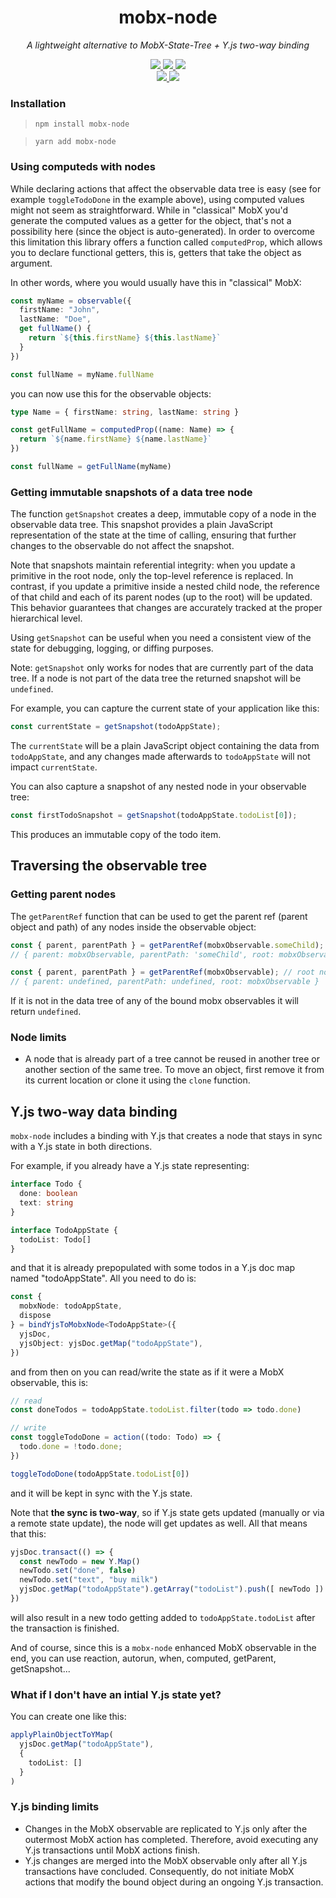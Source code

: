 <p align="center">
  <h1 align="center">mobx-node</h1>
</p>
<p align="center">
  <i>A lightweight alternative to MobX-State-Tree + Y.js two-way binding</i>
</p>

<p align="center">
  <a aria-label="NPM version" href="https://www.npmjs.com/package/mobx-node">
    <img src="https://img.shields.io/npm/v/mobx-node.svg?style=for-the-badge&logo=npm&labelColor=333" />
  </a>
  <a aria-label="License" href="./LICENSE">
    <img src="https://img.shields.io/npm/l/mobx-node.svg?style=for-the-badge&labelColor=333" />
  </a>
  <a aria-label="Types" href="./packages/lib/tsconfig.json">
    <img src="https://img.shields.io/npm/types/mobx-node.svg?style=for-the-badge&logo=typescript&labelColor=333" />
  </a>
  <br />
  <a aria-label="CI" href="https://github.com/xaviergonz/mobx-node/actions/workflows/main.yml">
    <img src="https://img.shields.io/github/actions/workflow/status/xaviergonz/mobx-node/main.yml?branch=master&label=CI&logo=github&style=for-the-badge&labelColor=333" />
  </a>
  <a aria-label="Codecov" href="https://codecov.io/gh/xaviergonz/mobx-node">
    <img src="https://img.shields.io/codecov/c/github/xaviergonz/mobx-node?token=6MLRFUBK8V&label=codecov&logo=codecov&style=for-the-badge&labelColor=333" />
  </a>
</p>

### Installation

> `npm install mobx-node`

> `yarn add mobx-node`

### Using computeds with nodes

While declaring actions that affect the observable data tree is easy (see for example `toggleTodoDone` in the example above), using computed values might not seem as straightforward. While in "classical" MobX you'd generate the computed values as a getter for the object, that's not a possibility here (since the object is auto-generated). In order to overcome this limitation this library offers a function called `computedProp`, which allows you to declare functional getters, this is, getters that take the object as argument.

In other words, where you would usually have this in "classical" MobX:

```ts
const myName = observable({
  firstName: "John",
  lastName: "Doe",
  get fullName() {
    return `${this.firstName} ${this.lastName}`
  }
})

const fullName = myName.fullName
```

you can now use this for the observable objects:

```ts
type Name = { firstName: string, lastName: string }

const getFullName = computedProp((name: Name) => {
  return `${name.firstName} ${name.lastName}`
})

const fullName = getFullName(myName)
```

### Getting immutable snapshots of a data tree node

The function `getSnapshot` creates a deep, immutable copy of a node in the observable data tree. This snapshot provides a plain JavaScript representation of the state at the time of calling, ensuring that further changes to the observable do not affect the snapshot.

Note that snapshots maintain referential integrity: when you update a primitive in the root node, only the top-level reference is replaced. In contrast, if you update a primitive inside a nested child node, the reference of that child and each of its parent nodes (up to the root) will be updated. This behavior guarantees that changes are accurately tracked at the proper hierarchical level.

Using `getSnapshot` can be useful when you need a consistent view of the state for debugging, logging, or diffing purposes.

Note: `getSnapshot` only works for nodes that are currently part of the data tree. If a node is not part of the data tree the returned snapshot will be `undefined`.

For example, you can capture the current state of your application like this:

```ts
const currentState = getSnapshot(todoAppState);
```

The `currentState` will be a plain JavaScript object containing the data from `todoAppState`, and any changes made afterwards to `todoAppState` will not impact `currentState`.

You can also capture a snapshot of any nested node in your observable tree:

```ts
const firstTodoSnapshot = getSnapshot(todoAppState.todoList[0]);
```

This produces an immutable copy of the todo item.


## Traversing the observable tree

### Getting parent nodes

The `getParentRef` function that can be used to get the parent ref (parent object and path) of any nodes inside the observable object:

```ts
const { parent, parentPath } = getParentRef(mobxObservable.someChild);
// { parent: mobxObservable, parentPath: 'someChild', root: mobxObservable }

const { parent, parentPath } = getParentRef(mobxObservable); // root node
// { parent: undefined, parentPath: undefined, root: mobxObservable }
```

If it is not in the data tree of any of the bound mobx observables it will return `undefined`.

### Node limits

- A node that is already part of a tree cannot be reused in another tree or another section of the same tree. To move an object, first remove it from its current location or clone it using the `clone` function.

## Y.js two-way data binding

`mobx-node` includes a binding with Y.js that creates a node that stays in sync with a Y.js state in both directions.

For example, if you already have a Y.js state representing:

```ts
interface Todo {
  done: boolean
  text: string
}

interface TodoAppState {
  todoList: Todo[]
}
```

and that it is already prepopulated with some todos in a Y.js doc map named "todoAppState". All you need to do is:

```ts
const {
  mobxNode: todoAppState,
  dispose
} = bindYjsToMobxNode<TodoAppState>({
  yjsDoc,
  yjsObject: yjsDoc.getMap("todoAppState"),
})
```

and from then on you can read/write the state as if it were a MobX observable, this is:

```ts
// read
const doneTodos = todoAppState.todoList.filter(todo => todo.done)

// write
const toggleTodoDone = action((todo: Todo) => {
  todo.done = !todo.done;
})

toggleTodoDone(todoAppState.todoList[0])
```

and it will be kept in sync with the Y.js state.

Note that **the sync is two-way**, so if Y.js state gets updated (manually or via a remote state update), the node will get updates as well. All that means that this:

```ts
yjsDoc.transact(() => {
  const newTodo = new Y.Map()
  newTodo.set("done", false)
  newTodo.set("text", "buy milk")
  yjsDoc.getMap("todoAppState").getArray("todoList").push([ newTodo ])
})
```

will also result in a new todo getting added to `todoAppState.todoList` after the transaction is finished.

And of course, since this is a `mobx-node` enhanced MobX observable in the end, you can use reaction, autorun, when, computed, getParent, getSnapshot...

### What if I don't have an intial Y.js state yet?

You can create one like this:

```ts
applyPlainObjectToYMap(
  yjsDoc.getMap("todoAppState"),
  {
    todoList: []
  }
)
```

### Y.js binding limits

- Changes in the MobX observable are replicated to Y.js only after the outermost MobX action has completed. Therefore, avoid executing any Y.js transactions until MobX actions finish.
- Y.js changes are merged into the MobX observable only after all Y.js transactions have concluded. Consequently, do not initiate MobX actions that modify the bound object during an ongoing Y.js transaction.
